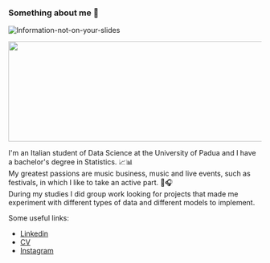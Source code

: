 ### Something about me 🤌

![Information-not-on-your-slides](https://user-images.githubusercontent.com/81876723/229601864-33a8459a-33b9-42fe-90d9-9aeb3969f937.png) 

<img src="https://user-images.githubusercontent.com/81876723/229601864-33a8459a-33b9-42fe-90d9-9aeb3969f937.png" height="200" width="600" >

I'm an Italian student of Data Science at the University of Padua and I have a bachelor's degree in Statistics. 📈📊 <br />
My greatest passions are music business, music and live events, such as festivals, in which I like to take an active part. 🎵🎧  <br />
During my studies I did group work looking for projects that made me experiment with different types of data and different models to implement.

Some useful links:
- [Linkedin](https://www.linkedin.com/in/flaviagianfrate)
- [CV](https://drive.google.com/file/d/132Td4jGLMGfGwmfFidfdTjd6xCh7nyHF/view?usp=sharing)
- [Instagram](https://www.instagram.com/flaviagianfrate/)

<!--
**flaviagianfr/flaviagianfr** is a ✨ _special_ ✨ repository because its `README.md` (this file) appears on your GitHub profile.

Here are some ideas to get you started:

- 🔭 I’m currently working on ...
- 🌱 I’m currently learning ...
- 👯 I’m looking to collaborate on ...
- 🤔 I’m looking for help with ...
- 💬 Ask me about ...
- 📫 How to reach me: ...
- 😄 Pronouns: ...
- ⚡ Fun fact: ...
-->
